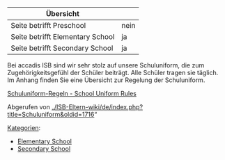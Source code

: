 | Übersicht | |
| --- | --- |
| Seite betrifft Preschool | nein |
| Seite betrifft Elementary School | ja |
| Seite betrifft Secondary School | ja |

Bei accadis ISB sind wir sehr stolz auf unsere Schuluniform, die zum Zugehörigkeitsgefühl der Schüler beiträgt. Alle Schüler tragen sie täglich. Im Anhang finden Sie eine Übersicht zur Regelung der Schuluniform.

[Schuluniform-Regeln - School Uniform Rules](/ISB-Eltern-wiki/de/Datei:Schuluniform-Regeln_-_School_Uniform_Rules.pdf "Datei:Schuluniform-Regeln - School Uniform Rules.pdf")

Abgerufen von „[/ISB-Eltern-wiki/de/index.php?title=Schuluniform&oldid=1716](/ISB-Eltern-wiki/de/index.php?title=Schuluniform&oldid=1716)“

[Kategorien](/ISB-Eltern-wiki/de/Spezial:Kategorien "Spezial:Kategorien"):

-   [Elementary School](/ISB-Eltern-wiki/de/Kategorie:Elementary_School "Kategorie:Elementary School")
-   [Secondary School](/ISB-Eltern-wiki/de/Kategorie:Secondary_School "Kategorie:Secondary School")